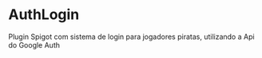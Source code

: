 # AuthLogin
Plugin Spigot com sistema de login para jogadores piratas, utilizando a Api do Google Auth
